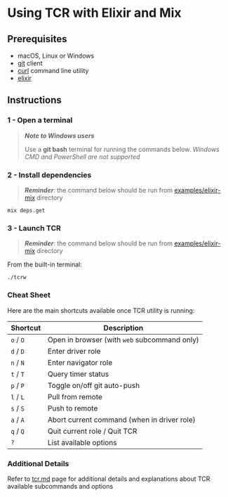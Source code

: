 # Using TCR with Elixir and Mix

## Prerequisites

- macOS, Linux or Windows
- [git](https://git-scm.com/) client
- [curl](https://curl.se/download.html) command line utility
- [elixir](https://elixir-lang.org/install.html)

## Instructions

### 1 - Open a terminal

> ***Note to Windows users***
>
> Use a **git bash** terminal for running the commands below.
> _Windows CMD and PowerShell are not supported_

### 2 - Install dependencies

> ***Reminder***: the command below should be run from
> [examples/elixir-mix](.)
> directory

```shell
mix deps.get
```

### 3 - Launch TCR

> ***Reminder***: the command below should be run from
> [examples/elixir-mix](.)
> directory

From the built-in terminal:

```shell
./tcrw
```

### Cheat Sheet

Here are the main shortcuts available once TCR utility is running:

| Shortcut  | Description                                  |
|-----------|----------------------------------------------|
| `o` / `O` | Open in browser (with `web` subcommand only) |
| `d` / `D` | Enter driver role                            |
| `n` / `N` | Enter navigator role                         |
| `t` / `T` | Query timer status                           |
| `p` / `P` | Toggle on/off git auto-push                  |
| `l` / `L` | Pull from remote                             |
| `s` / `S` | Push to remote                               |
| `a` / `A` | Abort current command (when in driver role)  |
| `q` / `Q` | Quit current role / Quit TCR                 |
| `?`       | List available options                       |

### Additional Details

Refer to [tcr.md](../../doc/tcr.md) page for additional details and explanations about TCR
available subcommands and options
